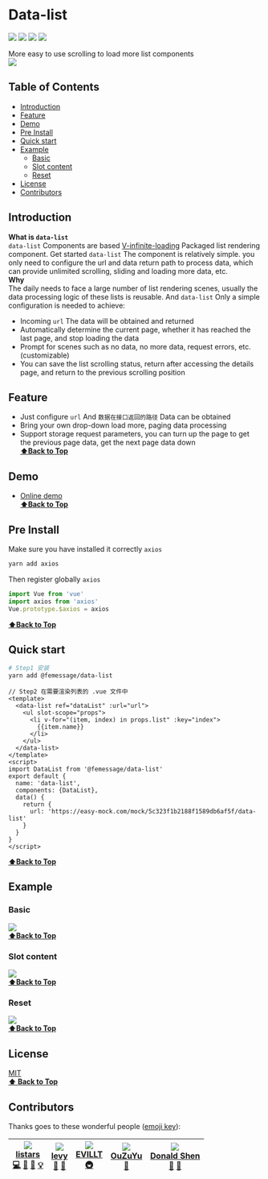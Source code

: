 # Data-list

[![](https://img.shields.io/npm/dm/@femessage/data-list.svg#align=left&display=inline&height=20&originHeight=20&originWidth=140&status=done&width=140)](https://www.npmjs.com/package/@femessage/data-list)
[![](https://img.shields.io/npm/v/@femessage/data-list.svg#align=left&display=inline&height=20&originHeight=20&originWidth=80&status=done&width=80)](https://www.npmjs.com/package/@femessage/data-list)
![](https://img.shields.io/npm/l/@femessage/data-list.svg#align=left&display=inline&height=20&originHeight=20&originWidth=78&status=done&width=78)
[![](https://img.shields.io/badge/PRs-welcome-brightgreen.svg#align=left&display=inline&height=20&originHeight=20&originWidth=90&status=done&width=90)](https://github.com/FEMessage/data-list/pulls)

More easy to use scrolling to load more list components<br />![](https://cdn.nlark.com/yuque/0/2019/gif/224563/1561712793658-9351ad70-4b43-4115-bc31-bf507781759c.gif#align=left&display=inline&height=560&originHeight=560&originWidth=320&size=0&status=done&width=320)

<a name="65f5152b"></a>

## Table of Contents

* [Introduction](#Introduction)
* [Feature](#Feature)
* [Demo](#Demo)
* [Pre Install](#Pre-Install)
* [Quick start](#Quick-start)
* [Example](#Example)
  * [Basic](#basic)
  * [Slot content](#slot-content)
  * [Reset](#reset)
* [License](#License)
* [Contributors](#Contributors)

<a name="Introduction"></a>

## Introduction

**What is `data-list`**<br />`data-list` Components are based [V-infinite-loading](https://peachscript.github.io/vue-infinite-loading/) Packaged list rendering component. Get started `data-list` The component is relatively simple. you only need to configure the url and data return path to process data, which can provide unlimited scrolling, sliding and loading more data, etc.<br />**Why**<br />The daily needs to face a large number of list rendering scenes, usually the data processing logic of these lists is reusable. And `data-list` Only a simple configuration is needed to achieve:

* Incoming `url` The data will be obtained and returned
* Automatically determine the current page, whether it has reached the last page, and stop loading the data
* Prompt for scenes such as no data, no more data, request errors, etc. (customizable)
* You can save the list scrolling status, return after accessing the details page, and return to the previous scrolling position

<a name="Feature"></a>

## Feature

* Just configure `url` And `数据在接口返回的路径` Data can be obtained
* Bring your own drop-down load more, paging data processing
* Support storage request parameters, you can turn up the page to get the previous page data, get the next page data down<br />**[⬆Back to Top](#table-of-contents)**

<a name="Demo"></a>

## Demo

* [Online demo](https://femessage.github.io/data-list)<br />**[⬆Back to Top](#table-of-contents)**

<a name="5bc0fb1f"></a>

## Pre Install

Make sure you have installed it correctly `axios`

```bash
yarn add axios
```

Then register globally `axios`

```javascript
import Vue from 'vue'
import axios from 'axios'
Vue.prototype.$axios = axios
```

**[⬆Back to Top](#table-of-contents)**

<a name="06ad314b"></a>

## Quick start

```sh
# Step1 安装
yarn add @femessage/data-list
```

```vue
// Step2 在需要渲染列表的 .vue 文件中
<template>
  <data-list ref="dataList" :url="url">
    <ul slot-scope="props">
      <li v-for="(item, index) in props.list" :key="index">
        {{item.name}}
      </li>
    </ul>
  </data-list>
</template>
<script>
import DataList from '@femessage/data-list'
export default {
  name: 'data-list',
  components: {DataList},
  data() {
    return {
      url: 'https://easy-mock.com/mock/5c323f1b2188f1589db6af5f/data-list'
    }
  }
}
</script>
```

**[⬆Back to Top](#table-of-contents)**

<a name="Example"></a>

## Example

<a name="basic"></a>

### Basic

![](https://cdn.nlark.com/yuque/0/2019/gif/224563/1561712793428-d597adc3-e741-443e-9c52-65fa5ae46b89.gif#align=left&display=inline&height=560&originHeight=560&originWidth=320&size=0&status=done&width=320)<br />**[⬆Back to Top](#table-of-contents)**

<a name="72668cd2"></a>

### Slot content

![](https://cdn.nlark.com/yuque/0/2019/gif/224563/1561712793541-047e59ab-6487-4000-96f3-505e236e2323.gif#align=left&display=inline&height=560&originHeight=560&originWidth=320&size=0&status=done&width=320)<br />**[⬆Back to Top](#table-of-contents)**

<a name="reset"></a>

### Reset

![](https://cdn.nlark.com/yuque/0/2019/gif/224563/1561712793411-86387fdf-7ca9-4430-a052-19f56913787f.gif#align=left&display=inline&height=560&originHeight=560&originWidth=320&size=0&status=done&width=320)<br />**[⬆Back to Top](#table-of-contents)**

<a name="License"></a>

## License

[MIT](./LICENSE)<br />**[⬆ Back to Top](#table-of-contents)**

<a name="Contributors"></a>

## Contributors

Thanks goes to these wonderful people ([emoji key](https://allcontributors.org/docs/en/emoji-key)):

| [![](https://avatars2.githubusercontent.com/u/20613509?v=4#alt=listars&width=100)<br />**listars**](https://github.com/listars)<br />[💻](https://github.com/FEMessage/data-list/commits?author=listars) [🐛](https://github.com/FEMessage/data-list/issues?q=author%3Alistars) [📖](https://github.com/FEMessage/data-list/commits?author=listars) [💡](#example-listars) | [![](https://avatars3.githubusercontent.com/u/9384365?v=4#alt=levy&width=100)<br />**levy**](http://levy.work)<br />[👀](#review-levy9527) [🤔](#ideas-levy9527) | [![](https://avatars3.githubusercontent.com/u/19513289?v=4#alt=EVILLT&width=100)<br />**EVILLT**](https://evila.me)<br />[🚇](#infra-evillt) | [![](https://avatars3.githubusercontent.com/u/26338853?v=4#alt=OuZuYu&width=100)<br />**OuZuYu**](http://67.216.223.155/resume/)<br />[🐛](https://github.com/FEMessage/data-list/issues?q=author%3AOuZuYu) | [![](https://avatars3.githubusercontent.com/u/19591950?v=4#alt=Donald%20Shen&width=100)<br />**Donald Shen**](https://donaldshen.github.io/portfolio)<br />[🐛](https://github.com/FEMessage/data-list/issues?q=author%3Adonaldshen) [💬](#question-donaldshen) |
| -------------------------------------------------------------------------------------------------------------------------------------------------------------------------------------------------------------------------------------------------------------------------------------------------------------------------------------------------------------------------- | ---------------------------------------------------------------------------------------------------------------------------------------------------------------- | -------------------------------------------------------------------------------------------------------------------------------------------- | ----------------------------------------------------------------------------------------------------------------------------------------------------------------------------------------------------------- | --------------------------------------------------------------------------------------------------------------------------------------------------------------------------------------------------------------------------------------------------------------- |

